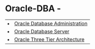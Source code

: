 # Oracle-DBA -
<table>
<tr>
<td>
<li><a href="https://github.com/dev-kumaresan/Oracle-DBA/blob/main/Documentation/Introduction.md">Oracle Database Administration</a>
</td>
</tr>
<tr>
<td>
<li><a href="https://github.com/dev-kumaresan/Oracle-DBA/blob/main/Documentation/Oracle-Database-Server.md">Oracle Database Server</a>
</td>
</tr>
<tr>
<td>
<li><a href="https://github.com/dev-kumaresan/Oracle-DBA/blob/main/Documentation/Three-Tier-Architecture.md">Oracle Three Tier Architecture</a>
</td>
 </tr>
</table>
